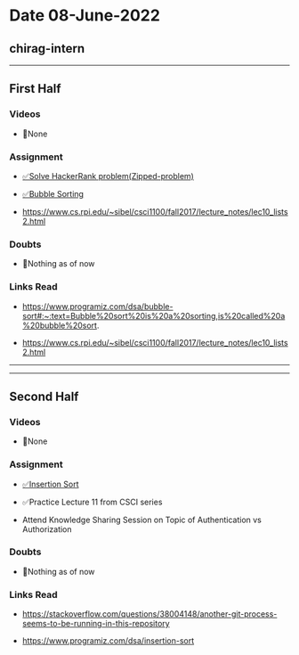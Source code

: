 # Date 08-June-2022

## chirag-intern

<hr>

## First Half

### Videos

- 🚫None

### Assignment

- [✅Solve HackerRank problem(Zipped-problem)](https://github.com/sp18-interns/chirag-intern/blob/main/08-June-2022/HackerRank/zipped-problem.png)
- [✅Bubble Sorting ](https://github.com/sp18-interns/chirag-intern/tree/main/08-June-2022/Bubble_sorting)

- https://www.cs.rpi.edu/~sibel/csci1100/fall2017/lecture_notes/lec10_lists2.html

### Doubts

- 🚫Nothing as of now

### Links Read

- https://www.programiz.com/dsa/bubble-sort#:~:text=Bubble%20sort%20is%20a%20sorting,is%20called%20a%20bubble%20sort.

- https://www.cs.rpi.edu/~sibel/csci1100/fall2017/lecture_notes/lec10_lists2.html

<hr>
<hr>

## Second Half

### Videos

- 🚫None

### Assignment

- [✅Insertion Sort](https://github.com/sp18-interns/chirag-intern/tree/main/08-June-2022/Insertion_Sorting)

- ✅Practice Lecture 11 from CSCI series

- Attend Knowledge Sharing Session on Topic of Authentication vs Authorization

### Doubts

- 🚫Nothing as of now

### Links Read

- https://stackoverflow.com/questions/38004148/another-git-process-seems-to-be-running-in-this-repository

- https://www.programiz.com/dsa/insertion-sort
